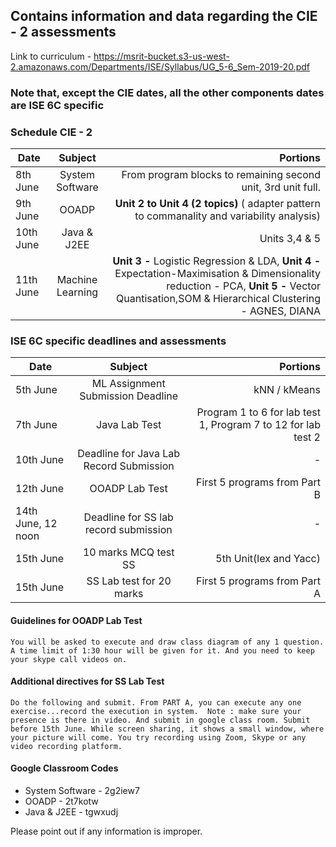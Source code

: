 ## Contains information and data regarding the CIE - 2 assessments

Link to curriculum - https://msrit-bucket.s3-us-west-2.amazonaws.com/Departments/ISE/Syllabus/UG_5-6_Sem-2019-20.pdf

### Note that, except the CIE dates, all the other components dates are ISE 6C specific 

### Schedule CIE - 2 

| Date   |      Subject      |  Portions |
|----------|:-------------:|------:|
| 8th June |  System Software | From program blocks to remaining second unit, 3rd unit full. |
| 9th June |    OOADP   | <b>Unit 2 to Unit 4 (2 topics)</b> ( adapter pattern to commanality and variability analysis) |
| 10th June | Java & J2EE | Units 3,4 & 5 |
| 11th June | Machine Learning | <b>Unit 3 -</b> Logistic Regression & LDA, <b>Unit 4 -</b> Expectation-Maximisation & Dimensionality reduction - PCA, <b>Unit 5 -</b> Vector Quantisation,SOM & Hierarchical Clustering - AGNES, DIANA |


### ISE 6C specific deadlines and assessments

| Date   |      Subject      |  Portions |
|----------|:-------------:|------:|
| 5th June |  ML Assignment Submission Deadline | kNN / kMeans |
| 7th June |  Java Lab Test | Program 1 to 6 for lab test 1, Program 7 to 12 for lab test 2 |
| 10th June |  Deadline for Java Lab Record Submission | - |
| 12th June |  OOADP Lab Test | First 5 programs from Part B |
| 14th June, 12 noon |    Deadline for SS lab record submission   | - |
| 15th June | 10 marks MCQ test SS | 5th Unit(lex and Yacc) |
| 15th June | SS Lab test for 20 marks | First 5 programs from Part A |

#### Guidelines for OOADP Lab Test
`You will be asked to execute and draw class diagram of any 1 question. A time limit of 1:30 hour will be given for it. And you need to keep your skype call videos on.`

#### Additional directives for SS Lab Test
`Do the following and submit.
From PART A, you can execute any one exercise...record the execution in system. 
Note : make sure your presence is there in video. And submit in google class room. Submit before 15th June.
While screen sharing, it shows a small window, where your picture will come. You try recording using Zoom, Skype or any video recording platform.`

#### Google Classroom Codes
- System Software - 2g2iew7
- OOADP - 2t7kotw
- Java & J2EE - tgwxudj

Please point out if any information is improper. 


